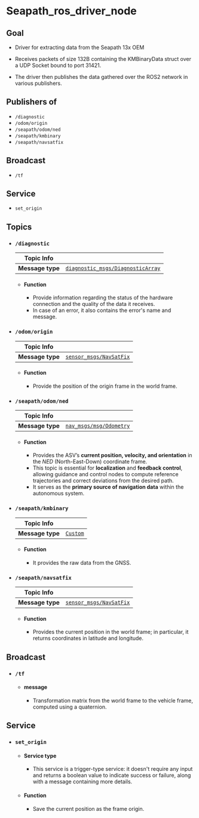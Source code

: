 # Seapath_ros_driver_node

## Goal
  - Driver for extracting data from the Seapath 13x OEM

  - Receives packets of size 132B containing the KMBinaryData struct over a UDP Socket bound to port 31421.

  - The driver then publishes the data gathered over the ROS2 network in various publishers.

## Publishers of

- `/diagnostic`
- `/odom/origin`
- `/seapath/odom/ned`
- `/seapath/kmbinary`
- `/seapath/navsatfix`

## Broadcast
- `/tf`

## Service
- `set_origin`

## Topics

- ### `/diagnostic`

  | Topic Info         |                                  |
  |--------------------|----------------------------------|
  | **Message type**   | [`diagnostic_msgs/DiagnosticArray`](https://docs.ros.org/en/noetic/api/diagnostic_msgs/html/msg/DiagnosticArray.html) |
  
  - #### Function
  
    - Provide information regarding the status of the hardware connection and the quality of the data it receives.
    - In case of an error, it also contains the error's name and message.

- ### `/odom/origin`

  | Topic Info         |                                  |
  |--------------------|----------------------------------|
  | **Message type**   | [`sensor_msgs/NavSatFix`](https://docs.ros.org/en/noetic/api/sensor_msgs/html/msg/NavSatFix.html) |
  
   - #### Function
      - Provide the position of the origin frame in the world frame.

- ### `/seapath/odom/ned`

  | Topic Info         |                                  |
  |--------------------|----------------------------------|
  | **Message type**   | [`nav_msgs/msg/Odometry`](https://docs.ros2.org/foxy/api/nav_msgs/msg/Odometry.html) |

  
    - #### Function
  
      - Provides the ASV’s **current position, velocity, and orientation** in the *NED* (North-East-Down) coordinate frame.  
      - This topic is essential for **localization** and **feedback control**, allowing guidance and control nodes to compute reference trajectories and correct deviations from the desired path.  
      - It serves as the **primary source of navigation data** within the autonomous system.


- ### `/seapath/kmbinary`

  | Topic Info         |                                  |
  |--------------------|----------------------------------|
  | **Message type**   | [`Custom`](https://github.com/vortexntnu/vortex-msgs/blob/main/msg/KMBinary.msg) |
  
  - #### Function
  
    - It provides the raw data from the GNSS.


- ### `/seapath/navsatfix`

  | Topic Info         |                                  |
  |--------------------|----------------------------------|
  | **Message type**   | [`sensor_msgs/NavSatFix`](https://docs.ros.org/en/noetic/api/sensor_msgs/html/msg/NavSatFix.html) |
  
   - #### Function
  
      - Provides the current position in the world frame; in particular, it returns coordinates in latitude and longitude.
  
## Broadcast
- ### `/tf`

  - #### message
    - Transformation matrix from the world frame to the vehicle frame, computed using a quaternion.

## Service

- ### `set_origin`

  - #### Service type
    - This service is a trigger-type service: it doesn't require any input and returns a boolean value to indicate success or failure, along with a message containing more details.

  - #### Function
    - Save the current position as the frame origin.
